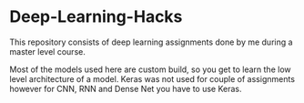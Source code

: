 # Deep-Learning-Hacks
This repository consists of deep learning assignments done by me during a master level course. 

Most of the models used here are custom build, so you get to learn the low level architecture of a model. 
Keras was not used for couple of assignments however for CNN, RNN and Dense Net you have to use Keras. 
